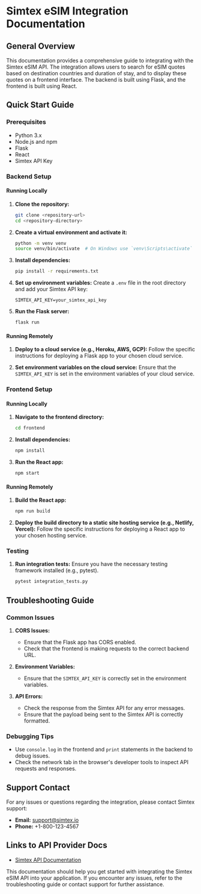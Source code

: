 # Simtex eSIM Integration Documentation

## General Overview

This documentation provides a comprehensive guide to integrating with the Simtex eSIM API. The integration allows users to search for eSIM quotes based on destination countries and duration of stay, and to display these quotes on a frontend interface. The backend is built using Flask, and the frontend is built using React.

## Quick Start Guide

### Prerequisites

- Python 3.x
- Node.js and npm
- Flask
- React
- Simtex API Key

### Backend Setup

#### Running Locally

1. **Clone the repository:**
   ```bash
   git clone <repository-url>
   cd <repository-directory>
   ```

2. **Create a virtual environment and activate it:**
   ```bash
   python -m venv venv
   source venv/bin/activate  # On Windows use `venv\Scripts\activate`
   ```

3. **Install dependencies:**
   ```bash
   pip install -r requirements.txt
   ```

4. **Set up environment variables:**
   Create a `.env` file in the root directory and add your Simtex API key:
   ```env
   SIMTEX_API_KEY=your_simtex_api_key
   ```

5. **Run the Flask server:**
   ```bash
   flask run
   ```

#### Running Remotely

1. **Deploy to a cloud service (e.g., Heroku, AWS, GCP):**
   Follow the specific instructions for deploying a Flask app to your chosen cloud service.

2. **Set environment variables on the cloud service:**
   Ensure that the `SIMTEX_API_KEY` is set in the environment variables of your cloud service.

### Frontend Setup

#### Running Locally

1. **Navigate to the frontend directory:**
   ```bash
   cd frontend
   ```

2. **Install dependencies:**
   ```bash
   npm install
   ```

3. **Run the React app:**
   ```bash
   npm start
   ```

#### Running Remotely

1. **Build the React app:**
   ```bash
   npm run build
   ```

2. **Deploy the build directory to a static site hosting service (e.g., Netlify, Vercel):**
   Follow the specific instructions for deploying a React app to your chosen hosting service.

### Testing

1. **Run integration tests:**
   Ensure you have the necessary testing framework installed (e.g., pytest).
   ```bash
   pytest integration_tests.py
   ```

## Troubleshooting Guide

### Common Issues

1. **CORS Issues:**
   - Ensure that the Flask app has CORS enabled.
   - Check that the frontend is making requests to the correct backend URL.

2. **Environment Variables:**
   - Ensure that the `SIMTEX_API_KEY` is correctly set in the environment variables.

3. **API Errors:**
   - Check the response from the Simtex API for any error messages.
   - Ensure that the payload being sent to the Simtex API is correctly formatted.

### Debugging Tips

- Use `console.log` in the frontend and `print` statements in the backend to debug issues.
- Check the network tab in the browser's developer tools to inspect API requests and responses.

## Support Contact

For any issues or questions regarding the integration, please contact Simtex support:

- **Email:** support@simtex.io
- **Phone:** +1-800-123-4567

## Links to API Provider Docs

- [Simtex API Documentation](https://docs.simtex.io)

This documentation should help you get started with integrating the Simtex eSIM API into your application. If you encounter any issues, refer to the troubleshooting guide or contact support for further assistance.